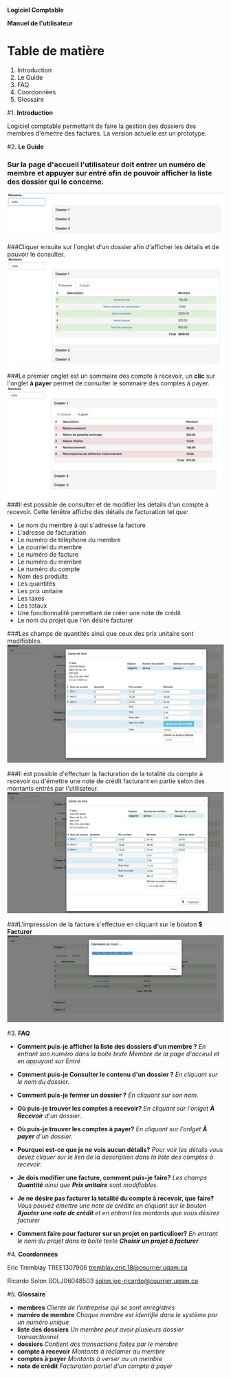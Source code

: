 **Logiciel Comptable**


**Manuel de l'utilisateur**


#   **Table de matière**

1. Introduction
2. Le Guide
3. FAQ
4. Coordonnées
5. Glossaire

#1.  **Introduction**

Logiciel comptable permettant de faire la gestion des dossiers des membres d'émettre des factures. La version actuelle est un prototype.


#2. **Le Guide**

### Sur la page d'accueil l'utilisateur doit entrer un numéro de membre et appuyer sur **entré** afin de pouvoir afficher la liste des dossier qui le concerne.
![_Liste des dossiers_](images/listeDossier.png)


###Cliquer ensuite sur l'onglet d'un dossier afin d'afficher les détails et de pouvoir le consulter.
![_Dossier détaillé_](images/detailsDossier.png)

###Le premier onglet est un sommaire des compte à recevoir, un **clic** sur l'onglet **à payer** permet de consulter le sommaire des comptes à payer.
![_à payer_](images/aPayer.png)

###Il est possible de consulter et de modifier les détails d'un compte à recevoir. Cette fenêtre affiche des détails de facturation tel que:

* Le nom du membre à qui s'adresse la facture
* L'adresse de facturation
* Le numéro de téléphone du membre
* Le courriel du membre
* Le numéro de facture
* Le numéro du membre
* Le numéro du compte
* Nom des produits
* Les quantités
* Les prix unitaire
* Les taxes
* Les totaux
* Une fonctionnalité permettant de créer une note de crédit
* Le nom du projet que l'on désire facturer


###Les champs de quantités ainsi que ceux des prix unitaire sont modifiables.
![_details de facturation_](images/detailsFacture.png)

###Il est possible d'effectuer la facturation de la totalité du compte à recevoir ou d'émettre une note de crédit facturant en partie selon des montants entrés par l'utilisateur.
![_note de crédit_](images/noteCredit.png)

###L'impresssion de la facture s'effectue en cliquant sur le bouton **$ Facturer**
![_impression_](images/impression.png)


#3. **FAQ**

 * **Comment puis-je afficher la liste des dossiers d'un membre ?**
 _En entrant son numéro dans la boite texte *Membre* de la page d'acceuil et en appuyant sur *Entré*_

 * **Comment puis-je Consulter le contenu d'un dossier ?**
 _En cliquant sur le nom du dossier._

 * **Comment puis-je fermer un dossier ?** 
 _En cliquant sur son nom._
 
 * **Où puis-je trouver les comptes à recevoir?**
 _En cliquant sur l'onlget **À Recevoir** d'un dossier._
 
 * **Où puis-je trouver les comptes à payer?**
 _En cliquant sur l'onlget **À payer** d'un dossier._
 
 * **Pourquoi est-ce que je ne vois aucun détails?**
 _Pour voir les détails vous devez cliquer sur le lien de la description dans la liste des comptes à recevoir._
 
 * **Je dois modifier une facture, comment puis-je faire?**
 _Les champs **Quantité** ainsi que **Prix unitaire** sont modifiables._
 
 * **Je ne désire pas facturer la totalité du compte à recevoir, que faire?**
 _Vous pouvez émettre une note de crédite en cliquant sur le bouton **Ajouter une note de crédit** et en entrant les montants que vous désirez facturer_
 
 * **Comment faire pour facturer sur un projet en particulioer?**
 _En entrant le nom du projet dans la boite texte **Choisir un projet à facturer**_

#4. **Coordonnees**

Eric Tremblay  TREE1307906
tremblay.eric.18@courrier.uqam.ca

Ricardo Solon SOLJ06048503
solon.joe-ricardo@courrier.uqam.ca


#5. **Glossaire**


* **membres** _Clients de l'entreprise qui se sont enregistrés_
* **numéro de membre** _Chaque membre est identifié dans le système par un numéro unique_
* **liste des dossiers** _Un membre peut avoir plusieurs dossier transactionnel_
* **dossiers** _Contient des transactions faites par le membre_
* **compte à recevoir** _Montants à réclamer au membre_
* **comptes à payer** _Montants à verser au un membre_
* **note de crédit** _Facturation partiel d'un compte à payer_